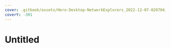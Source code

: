 ```yaml
---
cover: .gitbook/assets/Hero-Desktop-NetworkExplorers_2022-12-07-020704_ehza.webp
coverY: -391
---
```


# Untitled

